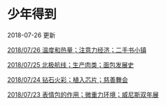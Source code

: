 # 少年得到

2018-07-26 更新



[2018/07/26 温度和热量；注意力经济；二手书小镇](./why/温度和热量.html)

[2018/07/25 北极航线；生产肉类；面包发展史](./why/生产肉类.html)

[2018/07/24 钻石火彩；植入芯片；慈善舞会](./why/身体植入芯片.html)

[2018/07/23 表情包的作用；微重力环境；威尼斯双年展](./why/表情包.html)

